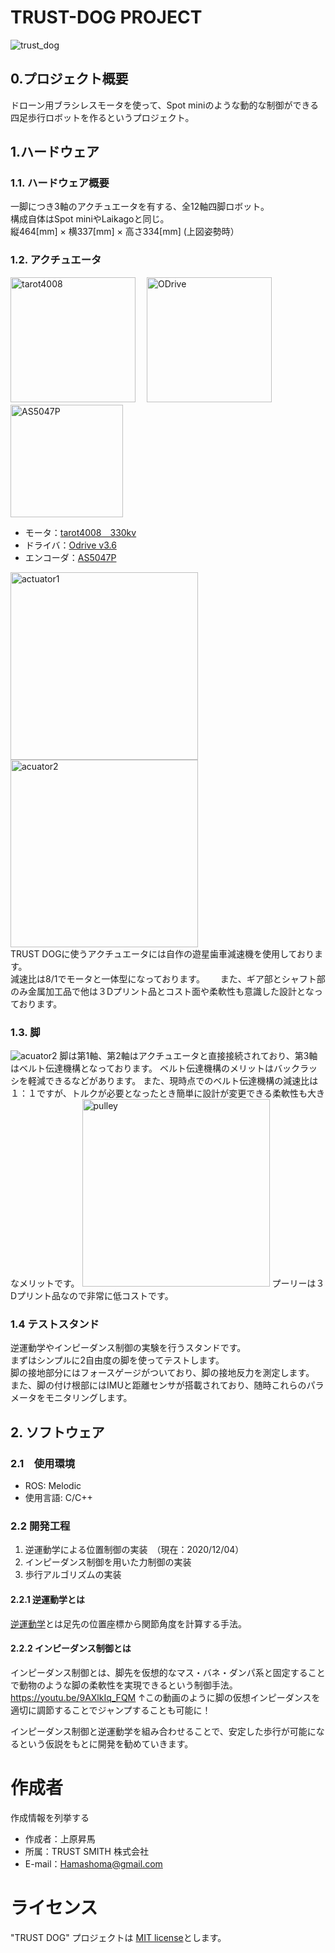 # TRUST-DOG PROJECT
 <img width="" alt="trust_dog" src="https://github.com/Ohaginia/TRUST-DOG/blob/master/docs/images/trust_dog1.PNG?raw=true">     
 
## 0.プロジェクト概要
ドローン用ブラシレスモータを使って、Spot miniのような動的な制御ができる四足歩行ロボットを作るというプロジェクト。 
## 1.ハードウェア
### 1.1. ハードウェア概要

一脚につき3軸のアクチュエータを有する、全12軸四脚ロボット。  
構成自体はSpot miniやLaikagoと同じ。  
縦464[mm] × 横337[mm] × 高さ334[mm] (上図姿勢時）

### 1.2. アクチュエータ
 <img width="200" alt="tarot4008" src="https://github.com/Ohaginia/TRUST-DOG/blob/master/docs/images/tarot4008.jpg?raw=true"> 　<img width="200" alt="ODrive" src="https://github.com/Ohaginia/TRUST-DOG/blob/master/docs/images/odrive.jpg?raw=true">  <img width="180" alt="AS5047P" src="https://github.com/Ohaginia/TRUST-DOG/blob/master/docs/images/AS5047P.jpeg?raw=true">  

+ モータ：[tarot4008　330kv](https://www.aliexpress.com/i/32697306634.html)
+ ドライバ：[Odrive v3.6](https://odriverobotics.com/)  
+ エンコーダ：[AS5047P](https://www.mouser.jp/ProductDetail/ams/AS5047P-TS_EK_AB?qs=Rt6VE0PE%2FOfJKFTMKo%252BL0Q%3D%3D)  

<img width="300" alt="actuator1" src="https://github.com/Ohaginia/TRUST-DOG/blob/master/docs/images/actuator_tsd.PNG?raw=true">   <img width="300" alt="acuator2" src="https://github.com/Ohaginia/TRUST-DOG/blob/master/docs/images/actuator2_tsd.PNG?raw=true">  
TRUST DOGに使うアクチュエータには自作の遊星歯車減速機を使用しております。  
減速比は8/1でモータと一体型になっております。　　
また、ギア部とシャフト部のみ金属加工品で他は３Dプリント品とコスト面や柔軟性も意識した設計となっております。

### 1.3. 脚
<img width="" alt="acuator2" src="https://github.com/Ohaginia/TRUST-DOG/blob/master/docs/images/leg_tsd.PNG?raw=true">    
脚は第1軸、第2軸はアクチュエータと直接接続されており、第3軸はベルト伝達機構となっております。  
ベルト伝達機構のメリットはバックラッシを軽減できるなどがあります。  
また、現時点でのベルト伝達機構の減速比は１：１ですが、トルクが必要となったとき簡単に設計が変更できる柔軟性も大きなメリットです。  
<img width="300" alt="pulley" src="https://github.com/Ohaginia/TRUST-DOG/blob/master/docs/images/pulley_tsd.PNG?raw=true">  
プーリーは３Dプリント品なので非常に低コストです。

### 1.4 テストスタンド
逆運動学やインピーダンス制御の実験を行うスタンドです。  
まずはシンプルに2自由度の脚を使ってテストします。  
脚の接地部分にはフォースゲージがついており、脚の接地反力を測定します。  
また、脚の付け根部にはIMUと距離センサが搭載されており、随時これらのパラメータをモニタリングします。

## 2. ソフトウェア
### 2.1　使用環境
+ ROS: Melodic
+ 使用言語: C/C++

### 2.2 開発工程
1. 逆運動学による位置制御の実装　（現在：2020/12/04）
2. インピーダンス制御を用いた力制御の実装
3. 歩行アルゴリズムの実装

#### 2.2.1 逆運動学とは
[逆運動学](https://en.wikipedia.org/wiki/Inverse_kinematics)とは足先の位置座標から関節角度を計算する手法。

#### 2.2.2 インピーダンス制御とは
インピーダンス制御とは、脚先を仮想的なマス・バネ・ダンパ系と固定することで動物のような脚の柔軟性を実現できるという制御手法。
https://youtu.be/9AXlkIq_FQM
↑この動画のように脚の仮想インピーダンスを適切に調節することでジャンプすることも可能に！

インピーダンス制御と逆運動学を組み合わせることで、安定した歩行が可能になるという仮説をもとに開発を勧めていきます。


# 作成者

作成情報を列挙する

* 作成者：上原昇馬
* 所属：TRUST SMITH 株式会社
* E-mail：Hamashoma@gmail.com

# ライセンス

"TRUST DOG" プロジェクトは [MIT license](https://en.wikipedia.org/wiki/MIT_License)とします。
